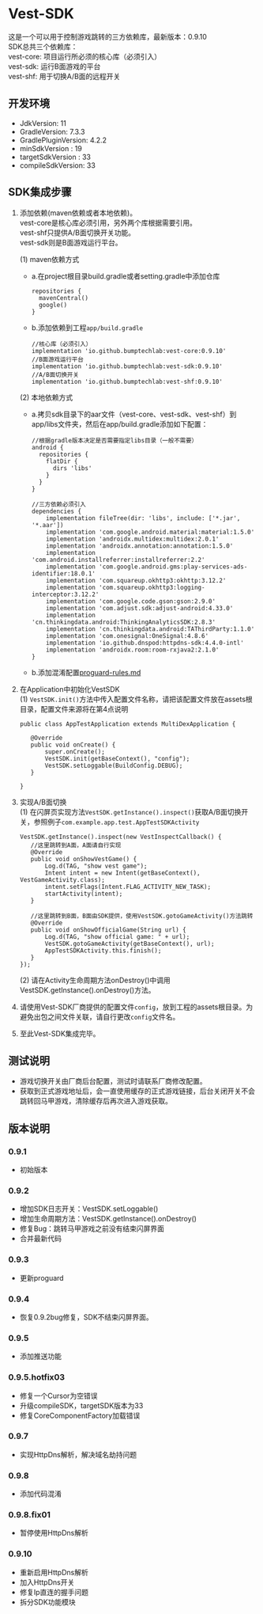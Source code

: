 # Vest-SDK
这是一个可以用于控制游戏跳转的三方依赖库，最新版本：0.9.10   
SDK总共三个依赖库：  
vest-core: 项目运行所必须的核心库（必须引入）  
vest-sdk: 运行B面游戏的平台  
vest-shf: 用于切换A/B面的远程开关

## 开发环境
- JdkVersion:  11
- GradleVersion: 7.3.3
- GradlePluginVersion: 4.2.2
- minSdkVersion    : 19  
- targetSdkVersion : 33  
- compileSdkVersion: 33

## SDK集成步骤

1. 添加依赖(maven依赖或者本地依赖)。   
   vest-core是核心库必须引用，另外两个库根据需要引用。   
   vest-shf只提供A/B面切换开关功能。   
   vest-sdk则是B面游戏运行平台。   

   (1) maven依赖方式   
   - a.在project根目录build.gradle或者setting.gradle中添加仓库
     ```
     repositories {
       mavenCentral()
       google()
     }
     ```
   - b.添加依赖到工程`app/build.gradle`   
     ```
     //核心库（必须引入）
     implementation 'io.github.bumptechlab:vest-core:0.9.10'
     //B面游戏运行平台
     implementation 'io.github.bumptechlab:vest-sdk:0.9.10'
     //A/B面切换开关
     implementation 'io.github.bumptechlab:vest-shf:0.9.10'
     ```
   (2) 本地依赖方式   
     - a.拷贝sdk目录下的aar文件（vest-core、vest-sdk、vest-shf）到app/libs文件夹，然后在app/build.gradle添加如下配置：
       ```
       //根据gradle版本决定是否需要指定libs目录（一般不需要）
       android {
         repositories {
           flatDir {
             dirs 'libs'
           }
         }
       }
       ```
       ```
       //三方依赖必须引入
       dependencies {
           implementation fileTree(dir: 'libs', include: ['*.jar', '*.aar'])
           implementation 'com.google.android.material:material:1.5.0'
           implementation 'androidx.multidex:multidex:2.0.1'
           implementation 'androidx.annotation:annotation:1.5.0'
           implementation 'com.android.installreferrer:installreferrer:2.2'
           implementation 'com.google.android.gms:play-services-ads-identifier:18.0.1'
           implementation 'com.squareup.okhttp3:okhttp:3.12.2'
           implementation 'com.squareup.okhttp3:logging-interceptor:3.12.2'
           implementation 'com.google.code.gson:gson:2.9.0'
           implementation 'com.adjust.sdk:adjust-android:4.33.0'
           implementation 'cn.thinkingdata.android:ThinkingAnalyticsSDK:2.8.3'
           implementation 'cn.thinkingdata.android:TAThirdParty:1.1.0'
           implementation 'com.onesignal:OneSignal:4.8.6'
           implementation 'io.github.dnspod:httpdns-sdk:4.4.0-intl'
           implementation 'androidx.room:room-rxjava2:2.1.0'
       }
       ```
   - b.添加混淆配置[proguard-rules.md](./docs/proguard-rules.md)   
     
   
2. 在Application中初始化VestSDK   
   (1) `VestSDK.init()`方法中传入配置文件名称，请把该配置文件放在assets根目录，配置文件来源将在第4点说明   
   ```
   public class AppTestApplication extends MultiDexApplication {

      @Override
      public void onCreate() {
          super.onCreate();
          VestSDK.init(getBaseContext(), "config");
          VestSDK.setLoggable(BuildConfig.DEBUG);
      }

   }
   ```
3. 实现A/B面切换   
   (1) 在闪屏页实现方法`VestSDK.getInstance().inspect()`获取A/B面切换开关，参照例子`com.example.app.test.AppTestSDKActivity`  
   ```
   VestSDK.getInstance().inspect(new VestInspectCallback() {
      //这里跳转到A面，A面请自行实现
      @Override
      public void onShowVestGame() {
          Log.d(TAG, "show vest game");
          Intent intent = new Intent(getBaseContext(), VestGameActivity.class);
          intent.setFlags(Intent.FLAG_ACTIVITY_NEW_TASK);
          startActivity(intent);
      }

      //这里跳转到B面，B面由SDK提供，使用VestSDK.gotoGameActivity()方法跳转
      @Override
      public void onShowOfficialGame(String url) {
          Log.d(TAG, "show official game: " + url);
          VestSDK.gotoGameActivity(getBaseContext(), url);
          AppTestSDKActivity.this.finish();
      }
   }); 
   ```
   (2) 请在Activity生命周期方法onDestroy()中调用VestSDK.getInstance().onDestroy()方法。

4. 请使用Vest-SDK厂商提供的配置文件`config`，放到工程的assets根目录。为避免出包之间文件关联，请自行更改`config`文件名。
5. 至此Vest-SDK集成完毕。

## 测试说明
- 游戏切换开关由厂商后台配置，测试时请联系厂商修改配置。
- 获取到正式游戏地址后，会一直使用缓存的正式游戏链接，后台关闭开关不会跳转回马甲游戏，清除缓存后再次进入游戏获取。

## 版本说明
### 0.9.1
- 初始版本
### 0.9.2
- 增加SDK日志开关：VestSDK.setLoggable()
- 增加生命周期方法：VestSDK.getInstance().onDestroy()
- 修复Bug：跳转马甲游戏之前没有结束闪屏界面
- 合并最新代码
### 0.9.3
- 更新proguard
### 0.9.4
- 恢复0.9.2bug修复，SDK不结束闪屏界面。
### 0.9.5
- 添加推送功能
### 0.9.5.hotfix03
- 修复一个Cursor为空错误
- 升级compileSDK，targetSDK版本为33
- 修复CoreComponentFactory加载错误
### 0.9.7
- 实现HttpDns解析，解决域名劫持问题
### 0.9.8
- 添加代码混淆
### 0.9.8.fix01
- 暂停使用HttpDns解析
### 0.9.10
- 重新启用HttpDns解析
- 加入HttpDns开关
- 修复Ip直连的握手问题
- 拆分SDK功能模块
